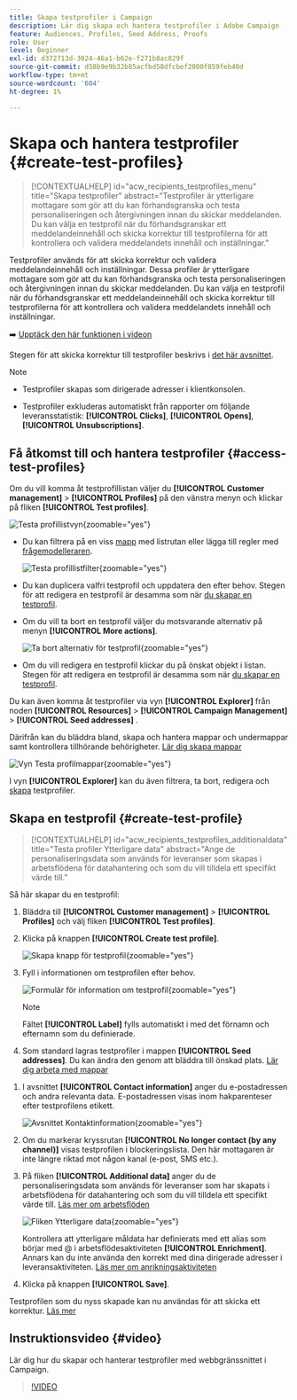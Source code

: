 ```yaml
---
title: Skapa testprofiler i Campaign
description: Lär dig skapa och hantera testprofiler i Adobe Campaign
feature: Audiences, Profiles, Seed Address, Proofs
role: User
level: Beginner
exl-id: d372713d-3024-46a1-b62e-f271b8ac829f
source-git-commit: d58b9e9b32b85acfbd58dfcbef2000f859feb40d
workflow-type: tm+mt
source-wordcount: '604'
ht-degree: 1%

---
```


# Skapa och hantera testprofiler {#create-test-profiles}

>[!CONTEXTUALHELP]
>id="acw_recipients_testprofiles_menu"
>title="Skapa testprofiler"
>abstract="Testprofiler är ytterligare mottagare som gör att du kan förhandsgranska och testa personaliseringen och återgivningen innan du skickar meddelanden. Du kan välja en testprofil när du förhandsgranskar ett meddelandeinnehåll och skicka korrektur till testprofilerna för att kontrollera och validera meddelandets innehåll och inställningar."

Testprofiler används för att skicka korrektur och validera meddelandeinnehåll och inställningar. Dessa profiler är ytterligare mottagare som gör att du kan förhandsgranska och testa personaliseringen och återgivningen innan du skickar meddelanden. Du kan välja en testprofil när du förhandsgranskar ett meddelandeinnehåll och skicka korrektur till testprofilerna för att kontrollera och validera meddelandets innehåll och inställningar.

➡️ [Upptäck den här funktionen i videon](#video)

<!--Learn more about test profiles in the [Campaign v8 (client console) documentation](https://experienceleague.adobe.com/docs/campaign/campaign-v8/audience/add-profiles/test-profiles.html){target="_blank"}.-->

Stegen för att skicka korrektur till testprofiler beskrivs i [det här avsnittet](../preview-test/test-deliveries.md#test-profiles).

>[!NOTE]
>
>* Testprofiler skapas som dirigerade adresser i klientkonsolen.
>
>* Testprofiler exkluderas automatiskt från rapporter om följande leveransstatistik: **[!UICONTROL Clicks]**, **[!UICONTROL Opens]**, **[!UICONTROL Unsubscriptions]**.

## Få åtkomst till och hantera testprofiler {#access-test-profiles}

Om du vill komma åt testprofillistan väljer du **[!UICONTROL Customer management]** > **[!UICONTROL Profiles]** på den vänstra menyn och klickar på fliken **[!UICONTROL Test profiles]**.

![Testa profillistvyn](assets/test-profile-list.png){zoomable="yes"}

* Du kan filtrera på en viss [mapp](../get-started/permissions.md#folders) med listrutan eller lägga till regler med [frågemodelleraren](../query/query-modeler-overview.md).

  ![Testa profillistfilter](assets/test-profile-list-filters.png){zoomable="yes"}

* Du kan duplicera valfri testprofil och uppdatera den efter behov. Stegen för att redigera en testprofil är desamma som när [du skapar en testprofil](#create-test-profile).

* Om du vill ta bort en testprofil väljer du motsvarande alternativ på menyn **[!UICONTROL More actions]**.

  ![Ta bort alternativ för testprofil](assets/test-profile-list-delete.png){zoomable="yes"}

* Om du vill redigera en testprofil klickar du på önskat objekt i listan. Stegen för att redigera en testprofil är desamma som när [du skapar en testprofil](#create-test-profile).

Du kan även komma åt testprofiler via vyn **[!UICONTROL Explorer]** från noden **[!UICONTROL Resources]** > **[!UICONTROL Campaign Management]** > **[!UICONTROL Seed addresses]** .

Därifrån kan du bläddra bland, skapa och hantera mappar och undermappar samt kontrollera tillhörande behörigheter. [Lär dig skapa mappar](../get-started/permissions.md#folders)

![Vyn Testa profilmappar](assets/test-profiles-folders.png){zoomable="yes"}

I vyn **[!UICONTROL Explorer]** kan du även filtrera, ta bort, redigera och [skapa](#create-test-profile) testprofiler.

## Skapa en testprofil {#create-test-profile}

>[!CONTEXTUALHELP]
>id="acw_recipients_testprofiles_additionaldata"
>title="Testa profiler Ytterligare data"
>abstract="Ange de personaliseringsdata som används för leveranser som skapas i arbetsflödena för datahantering och som du vill tilldela ett specifikt värde till."

Så här skapar du en testprofil:

1. Bläddra till **[!UICONTROL Customer management]** > **[!UICONTROL Profiles]** och välj fliken **[!UICONTROL Test profiles]**.

1. Klicka på knappen **[!UICONTROL Create test profile]**.

   ![Skapa knapp för testprofil](assets/test-profile-create.png){zoomable="yes"}

1. Fyll i informationen om testprofilen efter behov. <!--Most of the fields are the same as when creating profiles. [Learn more]-->

   ![Formulär för information om testprofil](assets/test-profile-details.png){zoomable="yes"}

   >[!NOTE]
   >
   >Fältet **[!UICONTROL Label]** fylls automatiskt i med det förnamn och efternamn som du definierade.

1. Som standard lagras testprofiler i mappen **[!UICONTROL Seed addresses]**. Du kan ändra den genom att bläddra till önskad plats. [Lär dig arbeta med mappar](../get-started/permissions.md#folders)

   <!--![](assets/test-profile-folder.png){zoomable="yes"}-->

<!--
You do not need to enter all fields of each tab when creating a seed address. Missing personalization elements are entered randomly during delivery analysis. (Not valid?)
-->

1. I avsnittet **[!UICONTROL Contact information]** anger du e-postadressen och andra relevanta data. E-postadressen visas inom hakparenteser efter testprofilens etikett.

   ![Avsnittet Kontaktinformation](assets/test-profile-address.png){zoomable="yes"}

1. Om du markerar kryssrutan **[!UICONTROL No longer contact (by any channel)]** visas testprofilen i blockeringslista. Den här mottagaren är inte längre riktad mot någon kanal (e-post, SMS etc.).

1. På fliken **[!UICONTROL Additional data]** anger du de personaliseringsdata som används för leveranser som har skapats i arbetsflödena för datahantering och som du vill tilldela ett specifikt värde till. [Läs mer om arbetsflöden](../workflows/gs-workflows.md)

   ![Fliken Ytterligare data](assets/test-profile-additional-data.png){zoomable="yes"}

   Kontrollera att ytterligare måldata har definierats med ett alias som börjar med @ i arbetsflödesaktiviteten **[!UICONTROL Enrichment]**. Annars kan du inte använda den korrekt med dina dirigerade adresser i leveransaktiviteten. [Läs mer om anrikningsaktiviteten](../workflows/activities/enrichment.md)

1. Klicka på knappen **[!UICONTROL Save]**.

Testprofilen som du nyss skapade kan nu användas för att skicka ett korrektur. [Läs mer](../preview-test/test-deliveries.md#test-profiles)

<!--Use test profiles in Direct mail? cf v7/v8-->

## Instruktionsvideo {#video}

Lär dig hur du skapar och hanterar testprofiler med webbgränssnittet i Campaign.

>[!VIDEO](https://video.tv.adobe.com/v/3442844?quality=12)